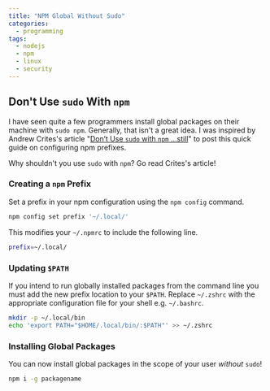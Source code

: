 ```yaml
---
title: "NPM Global Without Sudo"
categories:
  - programming
tags:
  - nodejs
  - npm
  - linux
  - security
---
```


## Don't Use `sudo` With `npm`

I have seen quite a few programmers install global packages on their machine with `sudo npm`. Generally, that isn't a great idea. I was inspired by Andrew Crites's article "[Don’t Use `sudo` with `npm` …still](https://www.grammarly.com/blog/punctuation-capitalization/italics/)" to post this quick guide on configuring npm prefixes.

Why shouldn't you use `sudo` with `npm`? Go read Crites's article!

### Creating a `npm` Prefix

Set a prefix in your npm configuration using the `npm config` command.

```bash
npm config set prefix '~/.local/'
```

This modifies your `~/.npmrc` to include the following line.

```bash
prefix=~/.local/
```

### Updating `$PATH`

If you intend to run globally installed packages from the command line you must add the new prefix location to your `$PATH`. Replace `~/.zshrc` with the appropriate configuration file for your shell e.g. `~/.bashrc`.

```bash
mkdir -p ~/.local/bin
echo 'export PATH="$HOME/.local/bin/:$PATH"' >> ~/.zshrc
```

### Installing Global Packages

You can now install global packages in the scope of your user _without_ `sudo`!

```bash
npm i -g packagename
```
